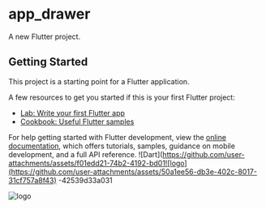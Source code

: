 # app_drawer

A new Flutter project.

## Getting Started

This project is a starting point for a Flutter application.

A few resources to get you started if this is your first Flutter project:

- [Lab: Write your first Flutter app](https://docs.flutter.dev/get-started/codelab)
- [Cookbook: Useful Flutter samples](https://docs.flutter.dev/cookbook)

For help getting started with Flutter development, view the
[online documentation](https://docs.flutter.dev/), which offers tutorials,
samples, guidance on mobile development, and a full API reference.
![Dart](https://github.com/user-attachments/assets/f01edd21-74b2-4192-bd01![logo](https://github.com/user-attachments/assets/50a1ee56-db3e-402c-8017-31cf757a8f43)
-42539d33a031





![logo](https://github.com/user-attachments/assets/84f17077-90c4-4ade-a67e-e8050ee4467a)


